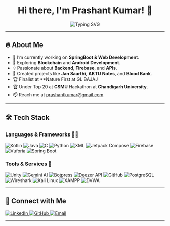 <h1 align="center">Hi there, I'm Prashant Kumar! 👋</h1>

<p align="center"><img src="https://readme-typing-svg.herokuapp.com?font=Fira+Code&weight=600&size=22&pause=1000&color=00C2CB&center=true&vCenter=true&width=600&lines=Web3+BlockChain+%7C+Android-Devlopment+%7C+AR-VR;Hackathon+Enthusiast+%7C+Tech+Explorer;Kotlin+%7C+Firebase+%7C+APIs+%7C+Jetpack+Compose;Passionate+About+Innovation+🚀" alt="Typing SVG" />
</p>

---

## 🔥 About Me
- 🚀 I’m currently working on **SpringBoot & Web Development**.
- 🎵 Exploring **Blockchain** and **Android Development**.
- 💡 Passionate about **Backend**, **Firebase**, and **APIs**.
- 🎨 Created projects like **Jan Saarthi**, **AKTU Notes**, and **Blood Bank**.
- 🏆 Finalist at **Nature First at GL BAJAJ
- 🏆 Under Top 20 at **CSMU** Hackathon at **Chandigarh University**.
- 📫 Reach me at [prashantkumar@gmail.com](mailto:prashantkumar957@gmail.com)

---

## 🛠 Tech Stack

### **Languages & Frameworks** 🧑‍💻
![Kotlin](https://img.shields.io/badge/Kotlin-0095D5?style=for-the-badge&logo=kotlin&logoColor=white)
![Java](https://img.shields.io/badge/Java-007396?style=for-the-badge&logo=java&logoColor=white)
![C](https://img.shields.io/badge/C-00599C?style=for-the-badge&logo=c&logoColor=white)
![Python](https://img.shields.io/badge/Python-3776AB?style=for-the-badge&logo=python&logoColor=white)
![XML](https://img.shields.io/badge/XML-EB5424?style=for-the-badge&logo=xml&logoColor=white)
![Jetpack Compose](https://img.shields.io/badge/Jetpack%20Compose-4285F4?style=for-the-badge&logo=jetpackcompose&logoColor=white)
![Firebase](https://img.shields.io/badge/Firebase-FFCA28?style=for-the-badge&logo=firebase&logoColor=white)
![Vuforia](https://img.shields.io/badge/Vuforia-009F6B?style=for-the-badge&logo=vuforia&logoColor=white)
![Spring Boot](https://img.shields.io/badge/Spring%20Boot-6DB33F?style=for-the-badge&logo=spring-boot&logoColor=white)

### **Tools & Services** 🔧
![Unity](https://img.shields.io/badge/Unity-100000?style=for-the-badge&logo=unity&logoColor=white)
![Gemini AI](https://img.shields.io/badge/Gemini%20AI-4285F4?style=for-the-badge&logo=google&logoColor=white)
![Botpress](https://img.shields.io/badge/Botpress-0A0A0A?style=for-the-badge&logo=botpress&logoColor=white)
![Deezer API](https://img.shields.io/badge/Deezer-FF0000?style=for-the-badge&logo=deezer&logoColor=white)
![GitHub](https://img.shields.io/badge/GitHub-181717?style=for-the-badge&logo=github&logoColor=white)
![PostgreSQL](https://img.shields.io/badge/PostgreSQL-4169E1?style=for-the-badge&logo=postgresql&logoColor=white)
![Wireshark](https://img.shields.io/badge/Wireshark-1679A7?style=for-the-badge&logo=wireshark&logoColor=white)
![Kali Linux](https://img.shields.io/badge/Kali%20Linux-268BDA?style=for-the-badge&logo=kalilinux&logoColor=white)
![XAMPP](https://img.shields.io/badge/XAMPP-FB7A24?style=for-the-badge&logo=xampp&logoColor=white)
![DVWA](https://img.shields.io/badge/DVWA-4E4E4E?style=for-the-badge&logo=gnu-linux&logoColor=white)

---

## 🌟 Connect with Me
<p align="left">
  <a href="https://www.linkedin.com/in/prashant-kumar/" target="_blank">
    <img alt="LinkedIn" src="https://img.shields.io/badge/LinkedIn-Prashant%20Kumar-blue?style=for-the-badge&logo=linkedin">
  </a>

  <a href="https://github.com/prashantkumar" target="_blank">
    <img alt="GitHub" src="https://img.shields.io/badge/GitHub-prashantkumar-black?style=for-the-badge&logo=github">
  </a>

  <a href="mailto:prashantkumar@gmail.com">
    <img alt="Email" src="https://img.shields.io/badge/Email-prashantkumar@gmail.com-red?style=for-the-badge&logo=gmail">
  </a>
</p>

---
